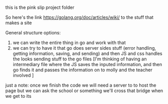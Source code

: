 this is the pink slip project folder

So here's the link https://golang.org/doc/articles/wiki/ to the  stuff that makes a site

General structure options:
 1. we can write the entire thing in go and work with that
 2. we can try to have it that go does server sides stuff (error handling,  getting information, saving, and sending) and then JS and css handles the looks sending stuff to the go files [I'm thinking of having an intermediary file where the JS saves the inputed information, and then go finds it and passes the information on to molly and the teacher involved ] 

just a note: once we finish the code we will need a server to to host the page but we can ask the school or something we'll cross that bridge when we get to its
